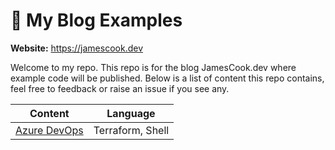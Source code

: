 # 📓 My Blog Examples

**Website:** https://jamescook.dev

Welcome to my repo. This repo is for the blog JamesCook.dev where example code will be published. Below is a list of content this repo contains, feel free to feedback or raise an issue if you see any.

| Content      | Language         |
| ------------ |------------------|
| [Azure DevOps](/azure-devops) | Terraform, Shell |